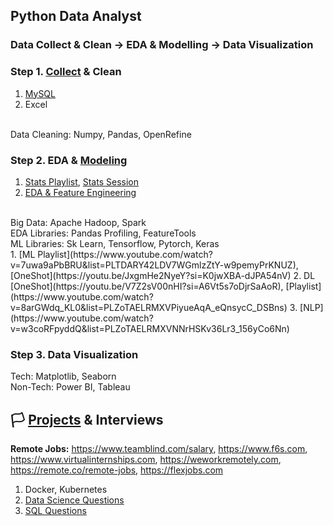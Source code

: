 ## Python Data Analyst 
### Data Collect & Clean -> EDA & Modelling -> Data Visualization

### Step 1. [Collect](https://youtu.be/D_wNQR3LeeM?si=oe2rR-RaOSZ8cVZL) & Clean

1. [MySQL](https://www.youtube.com/watch?v=us1XyayQ6fU&list=PLZoTAELRMXVNMRWlVf0bDDSxNEn38u9Cl)
2. Excel
<br>
Data Cleaning: Numpy, Pandas, OpenRefine
  
### Step 2. EDA & [Modeling](https://dbourke.link/mlmap)

1. [Stats Playlist](https://www.youtube.com/watch?v=7y3XckjaVOw&list=PLTDARY42LDV6YHSRo669_uDDGmUEmQnDJ), [Stats Session](https://www.youtube.com/watch?v=11unm2hmvOQ&list=PLZoTAELRMXVMgtxAboeAx-D9qbnY94Yay)
2. [EDA & Feature Engineering](https://www.youtube.com/watch?v=bTN-6VPe8c0&list=PLZoTAELRMXVPzj1D0i_6ajJ6gyD22b3jh)
<br>
Big Data: Apache Hadoop, Spark
<br>
EDA Libraries: Pandas Profiling, FeatureTools
<br>
ML Libraries: Sk Learn, Tensorflow, Pytorch, Keras
<br>
1. [ML Playlist](https://www.youtube.com/watch?v=7uwa9aPbBRU&list=PLTDARY42LDV7WGmlzZtY-w9pemyPrKNUZ), [OneShot](https://youtu.be/JxgmHe2NyeY?si=K0jwXBA-dJPA54nV)
2. DL [OneShot](https://youtu.be/V7Z2sV00nHI?si=A6Vt5s7oDjrSaAoR), [Playlist](https://www.youtube.com/watch?v=8arGWdq_KL0&list=PLZoTAELRMXVPiyueAqA_eQnsycC_DSBns)
3. [NLP](https://www.youtube.com/watch?v=w3coRFpyddQ&list=PLZoTAELRMXVNNrHSKv36Lr3_156yCo6Nn)

### Step 3. Data Visualization

Tech: Matplotlib, Seaborn
<br>
Non-Tech: Power BI, Tableau

## 🏳️ [Projects](https://madewithml.com/courses/mlops/) & Interviews
**Remote Jobs:** https://www.teamblind.com/salary, https://www.f6s.com, https://www.virtualinternships.com, https://weworkremotely.com, https://remote.co/remote-jobs, https://flexjobs.com

1. Docker, Kubernetes
3. [Data Science Questions](https://www.mlstack.cafe)
2. [SQL Questions](https://datalemur.com)

